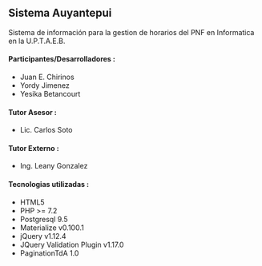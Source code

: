 <h2>Sistema Auyantepui</h2>

<p>
Sistema de información para la gestion de horarios del PNF en Informatica en la U.P.T.A.E.B.
</p>

<h4>
Participantes/Desarrolladores : 
</h4>

<ul>
    <li>Juan E. Chirinos</li>
    <li>Yordy Jimenez</li>
    <li>Yesika Betancourt</li>
</ul>

<h4>
Tutor Asesor : 
</h4>

<ul>
    <li>Lic. Carlos Soto</li>
</ul>

<h4>
Tutor Externo :  
</h4>

<ul>
    <li>Ing. Leany Gonzalez</li>
</ul>

<h4>
Tecnologias utilizadas : 
</h4>

<ul>
    <li>HTML5</li>
	<li>PHP >= 7.2</li>
	<li>Postgresql 9.5</li>
	<li>Materialize v0.100.1</li>
	<li>jQuery v1.12.4</li>
	<li>JQuery Validation Plugin v1.17.0</li>
	<li>PaginationTdA 1.0</li>
</ul>

